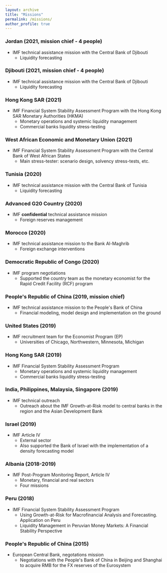 ```yaml
---
layout: archive
title: "Missions"
permalink: /missions/
author_profile: true
---
```


### Jordan (2021, mission chief - 4 people)
* IMF technical assistance mission with the Central Bank of Djibouti
  * Liquidity forecasting

### Djibouti (2021, mission chief - 4 people)
* IMF technical assistance mission with the Central Bank of Djibouti
  * Liquidity forecasting

### Hong Kong SAR (2021)
* IMF Financial System Stability Assessment Program with the Hong Kong SAR
  Monetary Authorities (HKMA)
  * Monetary operations and systemic liquidity management
  * Commercial banks liquidity stress-testing

### West African Economic and Monetary Union (2021)
* IMF Financial System Stability Assessment Program with the Central Bank of West African States
  * Main stress-tester: scenario design, solvency stress-tests, etc.

### Tunisia (2020)
* IMF technical assistance mission with the Central Bank of Tunisia
  * Liquidity forecasting

### Advanced G20 Country (2020)
* IMF **confidential** technical assistance mission 
  * Foreign reserves management

### Morocco (2020)
* IMF technical assistance mission to the Bank Al-Maghrib 
  * Foreign exchange interventions

### Democratic Republic of Congo (2020)
* IMF program negotiations 
  * Supported the country team as the monetary economist for the Rapid Credit
    Facility (RCF) program

### People's Republic of China (2019, mission chief)
* IMF technical assistance mission to the People's Bank of China 
  * Financial modeling, model design and implementation on the ground

### United States (2019)
* IMF recruitment team for the Economist Program (EP) 
  * Universities of Chicago, Northwestern, Minnesota, Michigan

### Hong Kong SAR (2019)
* IMF Financial System Stability Assessment Program 
  * Monetary operations and systemic liquidity management
  * Commercial banks liquidity stress-testing

### India, Philippines, Malaysia, Singapore (2019)
* IMF technical outreach
  * Outreach about the IMF Growth-at-Risk model to central banks in
    the region and the Asian Development Bank

### Israel (2019)
* IMF Article IV 
  * External sector
  * Also supported the Bank of Israel with the implementation of a density
    forecasting model

### Albania (2018-2019)
* IMF Post-Program Monitoring Report, Article IV
  * Monetary, financial and real sectors
  * Four missions

### Peru (2018)
* IMF Financial System Stability Assessment Program
  * Using Growth-at-Risk for Macrofinancial Analysis and Forecasting. Application on Peru 
  * Liquidity Management in Peruvian Money Markets: A Financial Stability
      Perspective 

### People's Republic of China (2015)
* European Central Bank, negotations mission
  * Negotiations with the People's Bank of China in Beijing and Shanghai to acquire RMB for the FX reserves of the Eurosystem
    
